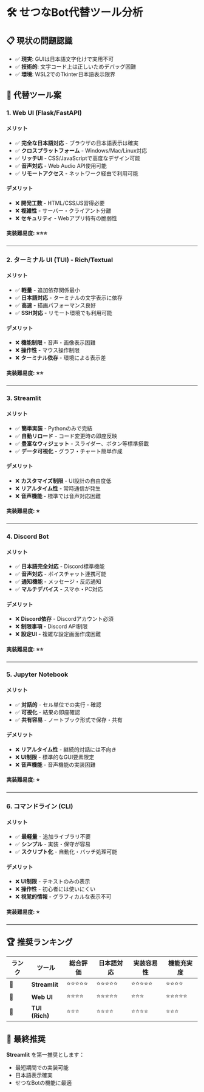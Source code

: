 # 🛠️ せつなBot代替ツール分析

## 📋 **現状の問題認識**

- ✅ **現実**: GUIは日本語文字化けで実用不可
- ✅ **技術的**: 文字コード上は正しいためデバッグ困難  
- ✅ **環境**: WSL2でのTkinter日本語表示限界

## 🎯 **代替ツール案**

### **1. Web UI (Flask/FastAPI)**

#### メリット
- ✅ **完全な日本語対応** - ブラウザの日本語表示は確実
- ✅ **クロスプラットフォーム** - Windows/Mac/Linux対応
- ✅ **リッチUI** - CSS/JavaScriptで高度なデザイン可能
- ✅ **音声対応** - Web Audio API使用可能
- ✅ **リモートアクセス** - ネットワーク経由で利用可能

#### デメリット
- ❌ **開発工数** - HTML/CSS/JS習得必要
- ❌ **複雑性** - サーバー・クライアント分離
- ❌ **セキュリティ** - Webアプリ特有の脆弱性

#### 実装難易度: ⭐⭐⭐

---

### **2. ターミナル UI (TUI) - Rich/Textual**

#### メリット
- ✅ **軽量** - 追加依存関係最小
- ✅ **日本語対応** - ターミナルの文字表示に依存
- ✅ **高速** - 描画パフォーマンス良好
- ✅ **SSH対応** - リモート環境でも利用可能

#### デメリット
- ❌ **機能制限** - 音声・画像表示困難
- ❌ **操作性** - マウス操作制限
- ❌ **ターミナル依存** - 環境による表示差

#### 実装難易度: ⭐⭐

---

### **3. Streamlit**

#### メリット
- ✅ **簡単実装** - Pythonのみで完結
- ✅ **自動リロード** - コード変更時の即座反映
- ✅ **豊富なウィジェット** - スライダー、ボタン等標準搭載
- ✅ **データ可視化** - グラフ・チャート簡単作成

#### デメリット
- ❌ **カスタマイズ制限** - UI設計の自由度低
- ❌ **リアルタイム性** - 常時通信が発生
- ❌ **音声機能** - 標準では音声対応困難

#### 実装難易度: ⭐

---

### **4. Discord Bot**

#### メリット
- ✅ **日本語完全対応** - Discord標準機能
- ✅ **音声対応** - ボイスチャット連携可能
- ✅ **通知機能** - メッセージ・反応通知
- ✅ **マルチデバイス** - スマホ・PC対応

#### デメリット
- ❌ **Discord依存** - Discordアカウント必須
- ❌ **制限事項** - Discord API制限
- ❌ **設定UI** - 複雑な設定画面作成困難

#### 実装難易度: ⭐⭐

---

### **5. Jupyter Notebook**

#### メリット
- ✅ **対話的** - セル単位での実行・確認
- ✅ **可視化** - 結果の即座確認
- ✅ **共有容易** - ノートブック形式で保存・共有

#### デメリット
- ❌ **リアルタイム性** - 継続的対話には不向き
- ❌ **UI制限** - 標準的なGUI要素限定
- ❌ **音声機能** - 音声機能の実装困難

#### 実装難易度: ⭐

---

### **6. コマンドライン (CLI)**

#### メリット
- ✅ **最軽量** - 追加ライブラリ不要
- ✅ **シンプル** - 実装・保守が容易
- ✅ **スクリプト化** - 自動化・バッチ処理可能

#### デメリット
- ❌ **UI制限** - テキストのみの表示
- ❌ **操作性** - 初心者には使いにくい
- ❌ **視覚的情報** - グラフィカルな表示不可

#### 実装難易度: ⭐

---

## 🏆 **推奨ランキング**

| ランク | ツール | 総合評価 | 日本語対応 | 実装容易性 | 機能充実度 |
|--------|--------|----------|------------|------------|------------|
| 🥇 | **Streamlit** | ⭐⭐⭐⭐⭐ | ⭐⭐⭐⭐⭐ | ⭐⭐⭐⭐⭐ | ⭐⭐⭐⭐ |
| 🥈 | **Web UI** | ⭐⭐⭐⭐ | ⭐⭐⭐⭐⭐ | ⭐⭐⭐ | ⭐⭐⭐⭐⭐ |
| 🥉 | **TUI (Rich)** | ⭐⭐⭐ | ⭐⭐⭐⭐ | ⭐⭐⭐⭐ | ⭐⭐⭐ |

## 🎯 **最終推奨**

**Streamlit** を第一推奨とします：
- 最短期間での実装可能
- 日本語表示確実
- せつなBotの機能に最適